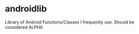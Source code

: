 androidlib
==========

Library of Android Functions/Classes I frequently use. Should be considered ALPHA